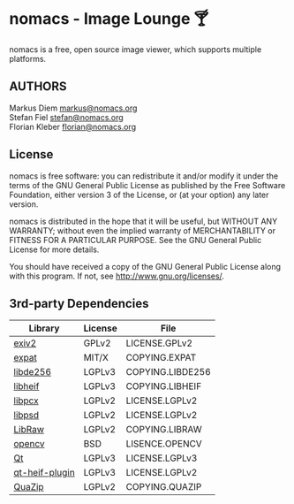 # nomacs - Image Lounge 🍸
nomacs is a free, open source image viewer, which supports multiple platforms. 

## AUTHORS
Markus Diem <markus@nomacs.org>  
Stefan Fiel <stefan@nomacs.org>  
Florian Kleber <florian@nomacs.org>

## License
nomacs is free software: you can redistribute it and/or modify it under the terms of the GNU General Public License as published by  the Free Software Foundation, either version 3 of the License, or  (at your option) any later version.

nomacs is distributed in the hope that it will be useful, but WITHOUT ANY WARRANTY; without even the implied warranty of MERCHANTABILITY or FITNESS FOR A PARTICULAR PURPOSE.  See the
GNU General Public License for more details.

You should have received a copy of the GNU General Public License along with this program.  If not, see http://www.gnu.org/licenses/.

## 3rd-party Dependencies

|                             Library                             | License |       File       |
| --------------------------------------------------------------- | ------- | ---------------- |
| [exiv2](https://www.exiv2.org/)                                 | GPLv2   | LICENSE.GPLv2    |
| [expat](https://libexpat.github.io/)                            | MIT/X   | COPYING.EXPAT    |
| [libde256](https://www.libde265.org/)                           | LGPLv3  | COPYING.LIBDE256 |
| [libheif](https://github.com/strukturag/libheif)                | LGPLv3  | COPYING.LIBHEIF  |
| [libpcx](https://github.com/roniemartinez/libqpcx)              | LGPLv2  | LICENSE.LGPLv2   |
| [libpsd](https://github.com/roniemartinez/libqpsd)              | LGPLv2  | LICENSE.LGPLv2   |
| [LibRaw](https://www.libraw.org/)                               | LGPLv2  | COPYING.LIBRAW   |
| [opencv](https://opencv.org/)                                   | BSD     | LISENCE.OPENCV   |
| [Qt](https://www.qt.io/)                                        | LGPLv3  | LICENSE.LGPLv3   |
| [qt-heif-plugin](https://github.com/jakar/qt-heif-image-plugin) | LGPLv3  | LICENSE.LGPLv2   |
| [QuaZip](https://github.com/stachenov/quazip)                   | LGPLv2  | COPYING.QUAZIP   |